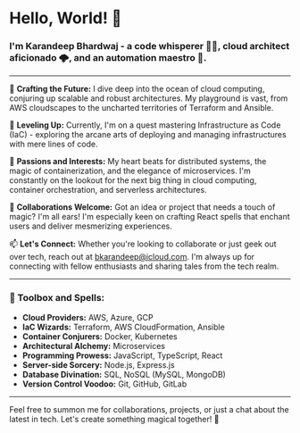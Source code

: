 # Hello, World! 👋

### I'm Karandeep Bhardwaj - a code whisperer 🧙‍♂️, cloud architect aficionado 🌩️, and an automation maestro 🤖.

---

🔭 **Crafting the Future:** I dive deep into the ocean of cloud computing, conjuring up scalable and robust architectures. My playground is vast, from AWS cloudscapes to the uncharted territories of Terraform and Ansible.

🌱 **Leveling Up:** Currently, I'm on a quest mastering Infrastructure as Code (IaC) - exploring the arcane arts of deploying and managing infrastructures with mere lines of code.

👀 **Passions and Interests:** My heart beats for distributed systems, the magic of containerization, and the elegance of microservices. I'm constantly on the lookout for the next big thing in cloud computing, container orchestration, and serverless architectures.

💞️ **Collaborations Welcome:** Got an idea or project that needs a touch of magic? I'm all ears! I'm especially keen on crafting React spells that enchant users and deliver mesmerizing experiences.

📫 **Let's Connect:** Whether you're looking to collaborate or just geek out over tech, reach out at bkarandeep@icloud.com. I'm always up for connecting with fellow enthusiasts and sharing tales from the tech realm.

---

### 🚀 Toolbox and Spells:
- **Cloud Providers:** AWS, Azure, GCP
- **IaC Wizards:** Terraform, AWS CloudFormation, Ansible
- **Container Conjurers:** Docker, Kubernetes
- **Architectural Alchemy:** Microservices
- **Programming Prowess:** JavaScript, TypeScript, React
- **Server-side Sorcery:** Node.js, Express.js
- **Database Divination:** SQL, NoSQL (MySQL, MongoDB)
- **Version Control Voodoo:** Git, GitHub, GitLab

---

Feel free to summon me for collaborations, projects, or just a chat about the latest in tech. Let's create something magical together! 🌟
